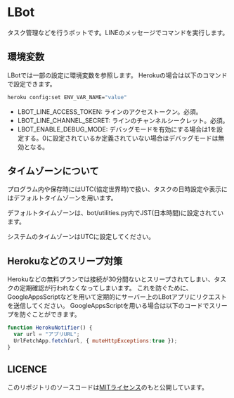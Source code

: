 # LBot

タスク管理などを行うボットです。LINEのメッセージでコマンドを実行します。

## 環境変数

LBotでは一部の設定に環境変数を参照します。
Herokuの場合は以下のコマンドで設定できます。

```bash
heroku config:set ENV_VAR_NAME="value"
```

- LBOT_LINE_ACCESS_TOKEN: ラインのアクセストークン。必須。
- LBOT_LINE_CHANNEL_SECRET: ラインのチャンネルシークレット。必須。
- LBOT_ENABLE_DEBUG_MODE: デバッグモードを有効にする場合は1を設定する。0に設定されているか定義されていない場合はデバッグモードは無効となる。

## タイムゾーンについて

プログラム内や保存時にはUTC(協定世界時)で扱い、タスクの日時設定や表示にはデフォルトタイムゾーンを用います。

デフォルトタイムゾーンは、bot/utilities.py内でJST(日本時間)に設定されています。

システムのタイムゾーンはUTCに設定してください。

## Herokuなどのスリープ対策

Herokuなどの無料プランでは接続が30分間ないとスリープされてしまい、タスクの定期確認が行われなくなってしまいます。
これを防ぐために、GoogleAppsScriptなどを用いて定期的にサーバー上のLBotアプリにリクエストを送信してください。
GoogleAppsScriptを用いる場合は以下のコードでスリープを防ぐことができます。

```js
function HerokuNotifier() {
  var url = "アプリURL";
  UrlFetchApp.fetch(url, { muteHttpExceptions:true });
}
```

## LICENCE

このリポジトリのソースコードは[MITライセンス](LICENSE)のもと公開しています。
